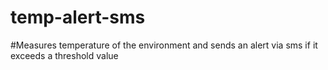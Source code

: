 # temp-alert-sms
#Measures temperature of the environment and sends an alert via sms if it exceeds a threshold value

